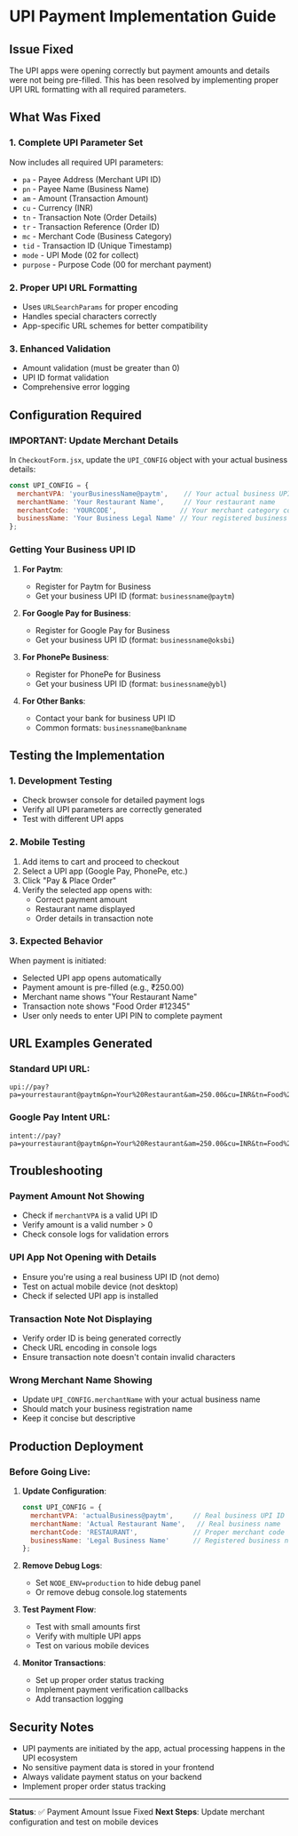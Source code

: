 # UPI Payment Implementation Guide

## Issue Fixed
The UPI apps were opening correctly but payment amounts and details were not being pre-filled. This has been resolved by implementing proper UPI URL formatting with all required parameters.

## What Was Fixed

### 1. **Complete UPI Parameter Set**
Now includes all required UPI parameters:
- `pa` - Payee Address (Merchant UPI ID) 
- `pn` - Payee Name (Business Name)
- `am` - Amount (Transaction Amount)
- `cu` - Currency (INR)
- `tn` - Transaction Note (Order Details)
- `tr` - Transaction Reference (Order ID)
- `mc` - Merchant Code (Business Category)
- `tid` - Transaction ID (Unique Timestamp)
- `mode` - UPI Mode (02 for collect)
- `purpose` - Purpose Code (00 for merchant payment)

### 2. **Proper UPI URL Formatting**
- Uses `URLSearchParams` for proper encoding
- Handles special characters correctly
- App-specific URL schemes for better compatibility

### 3. **Enhanced Validation**
- Amount validation (must be greater than 0)
- UPI ID format validation
- Comprehensive error logging

## Configuration Required

### **IMPORTANT: Update Merchant Details**

In `CheckoutForm.jsx`, update the `UPI_CONFIG` object with your actual business details:

```javascript
const UPI_CONFIG = {
  merchantVPA: 'yourBusinessName@paytm',    // Your actual business UPI ID
  merchantName: 'Your Restaurant Name',     // Your restaurant name
  merchantCode: 'YOURCODE',                // Your merchant category code  
  businessName: 'Your Business Legal Name' // Your registered business name
};
```

### **Getting Your Business UPI ID**

1. **For Paytm**: 
   - Register for Paytm for Business
   - Get your business UPI ID (format: `businessname@paytm`)

2. **For Google Pay for Business**:
   - Register for Google Pay for Business
   - Get your business UPI ID (format: `businessname@oksbi`)

3. **For PhonePe Business**:
   - Register for PhonePe for Business  
   - Get your business UPI ID (format: `businessname@ybl`)

4. **For Other Banks**:
   - Contact your bank for business UPI ID
   - Common formats: `businessname@bankname`

## Testing the Implementation

### **1. Development Testing**
- Check browser console for detailed payment logs
- Verify all UPI parameters are correctly generated
- Test with different UPI apps

### **2. Mobile Testing**
1. Add items to cart and proceed to checkout
2. Select a UPI app (Google Pay, PhonePe, etc.)
3. Click "Pay & Place Order"  
4. Verify the selected app opens with:
   - Correct payment amount
   - Restaurant name displayed
   - Order details in transaction note

### **3. Expected Behavior**
When payment is initiated:
- Selected UPI app opens automatically
- Payment amount is pre-filled (e.g., ₹250.00)
- Merchant name shows "Your Restaurant Name"
- Transaction note shows "Food Order #12345"
- User only needs to enter UPI PIN to complete payment

## URL Examples Generated

### **Standard UPI URL:**
```
upi://pay?pa=yourrestaurant@paytm&pn=Your%20Restaurant&am=250.00&cu=INR&tn=Food%20Order%20%2312345&tr=12345&mc=RESTAURANT&tid=1234567890&mode=02&purpose=00
```

### **Google Pay Intent URL:**
```
intent://pay?pa=yourrestaurant@paytm&pn=Your%20Restaurant&am=250.00&cu=INR&tn=Food%20Order%20%2312345&tr=12345&mc=RESTAURANT&tid=1234567890&mode=02&purpose=00#Intent;scheme=upi;package=com.google.android.apps.nbu.paisa.user;S.browser_fallback_url=https%3A%2F%2Fpay.google.com;end
```

## Troubleshooting

### **Payment Amount Not Showing**
- Check if `merchantVPA` is a valid UPI ID
- Verify amount is a valid number > 0
- Check console logs for validation errors

### **UPI App Not Opening with Details**
- Ensure you're using a real business UPI ID (not demo)
- Test on actual mobile device (not desktop)
- Check if selected UPI app is installed

### **Transaction Note Not Displaying**
- Verify order ID is being generated correctly
- Check URL encoding in console logs
- Ensure transaction note doesn't contain invalid characters

### **Wrong Merchant Name Showing**
- Update `UPI_CONFIG.merchantName` with your actual business name
- Should match your business registration name
- Keep it concise but descriptive

## Production Deployment

### **Before Going Live:**

1. **Update Configuration**:
   ```javascript
   const UPI_CONFIG = {
     merchantVPA: 'actualBusiness@paytm',     // Real business UPI ID
     merchantName: 'Actual Restaurant Name',   // Real business name
     merchantCode: 'RESTAURANT',              // Proper merchant code
     businessName: 'Legal Business Name'      // Registered business name
   };
   ```

2. **Remove Debug Logs**:
   - Set `NODE_ENV=production` to hide debug panel
   - Or remove debug console.log statements

3. **Test Payment Flow**:
   - Test with small amounts first
   - Verify with multiple UPI apps
   - Test on various mobile devices

4. **Monitor Transactions**:
   - Set up proper order status tracking
   - Implement payment verification callbacks
   - Add transaction logging

## Security Notes

- UPI payments are initiated by the app, actual processing happens in the UPI ecosystem
- No sensitive payment data is stored in your frontend
- Always validate payment status on your backend
- Implement proper order status tracking

---

**Status**: ✅ Payment Amount Issue Fixed
**Next Steps**: Update merchant configuration and test on mobile devices